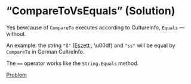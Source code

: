 # “CompareToVsEquals” (Solution)

Yes bewcause of `CompareTo` executes according to CultureInfo, `Equals` — without.

An example: the string `"ß"` ([Eszett ](https://en.wikipedia.org/wiki/%C3%9F), \u00df) and `"ss"` will be equal by `CompareTo` in German CultreInfo.

The `==` operator works like the `String.Equals` method.

[Problem](./CompareToVsEquals-P.md)